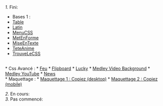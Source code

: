 
*1.* Fini:<br  />
* Bases 1 :
* <a href="1_bases_1_Table.html">Table</a>
* <a href="1_bases_2_Latin.html">Latin</a>
* <a href="1_bases_3_MenuCSS.html">MenuCSS</a>
* <a href="1_bases_4_MetEnFormeHTML.html">MetEnForme</a>
* <a href="1_bases_5_MiseEnTexte.html">MiseEnTexte</a>
* <a href="1_bases_6_TeteAnimee.html">TeteAnime</a>
* <a href="1_bases_7_TrouveLeCss.html">TrouveLeCSS</a>
<br  />
* Css Avancé :
* <a href="2_CssAvance_1_Feu.html">Feu</a>
* <a href="2_CssAvance_2_Flipboard.html">Flipboard</a>
* <a href="2_CssAvance_3_Lucky.html">Lucky</a>
* <a href="2_CssAvance_4_Medley_1_videobg.html">Medley Video Background</a>
* <a href="2_CssAvance_4_Medley_2_videotube.html">Medley YouTube</a>
* <a href="2_CssAvance_5_News.html">News</a>
<br  />
* Maquettage :
* <a href="https://www.figma.com/proto/sXJCDChcsRvjvgvwBAOMLn/OneHope_Maquettage?node-id=1%3A12&scaling=min-zoom">Maquettage 1 : Copiez (desktop)</a> 
* <a href="https://www.figma.com/file/iLW7IKpQqeEZLgQL82xekJ/OneHope_Maquettage_mobile?node-id=0%3A1">Maquettage 2 : Copiez (mobile)</a>
<br  />

*2.* En cours:
<br  />
*3.* Pas commencé:
